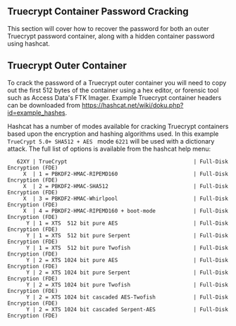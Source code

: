 ## Truecrypt Container Password Cracking

This section will cover how to recover the password for both an outer Truecrypt password container, along with a hidden container password using hashcat.

## Truecrypt Outer Container
To crack the password of a Truecrypt outer container you will need to copy out the first 512 bytes of the container using a hex editor, or forensic tool such as Access Data's FTK Imager.  Example Truecrypt container headers can be downloaded from https://hashcat.net/wiki/doku.php?id=example_hashes.

Hashcat has a number of modes available for cracking Truecrypt containers based upon the encryption and hashing algorithms used.  In this example `TrueCrypt 5.0+ SHA512 + AES ` mode `6221` will be used with a dictionary attack.  The full list of options is available from the hashcat help menu:

``` 
   62XY | TrueCrypt                                        | Full-Disk Encryption (FDE)
     X  | 1 = PBKDF2-HMAC-RIPEMD160                        | Full-Disk Encryption (FDE)
     X  | 2 = PBKDF2-HMAC-SHA512                           | Full-Disk Encryption (FDE)
     X  | 3 = PBKDF2-HMAC-Whirlpool                        | Full-Disk Encryption (FDE)
     X  | 4 = PBKDF2-HMAC-RIPEMD160 + boot-mode            | Full-Disk Encryption (FDE)
      Y | 1 = XTS  512 bit pure AES                        | Full-Disk Encryption (FDE)
      Y | 1 = XTS  512 bit pure Serpent                    | Full-Disk Encryption (FDE)
      Y | 1 = XTS  512 bit pure Twofish                    | Full-Disk Encryption (FDE)
      Y | 2 = XTS 1024 bit pure AES                        | Full-Disk Encryption (FDE)
      Y | 2 = XTS 1024 bit pure Serpent                    | Full-Disk Encryption (FDE)
      Y | 2 = XTS 1024 bit pure Twofish                    | Full-Disk Encryption (FDE)
      Y | 2 = XTS 1024 bit cascaded AES-Twofish            | Full-Disk Encryption (FDE)
      Y | 2 = XTS 1024 bit cascaded Serpent-AES            | Full-Disk Encryption (FDE)
```

